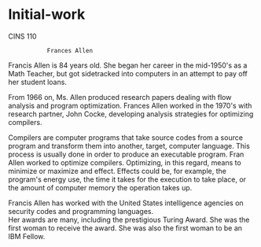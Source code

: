 # Initial-work
CINS 110
               
               Frances Allen



Francis Allen is 84 years old.  She began her career in the mid-1950's as a Math Teacher, but got sidetracked into computers in an attempt to pay off her student loans. 

 From 1966 on, Ms. Allen produced research papers dealing with flow analysis and program optimization.   Frances Allen worked in the 1970's with research partner, John Cocke, developing analysis strategies for optimizing compilers.
 
 Compilers are computer programs that take source codes from a source program and transform them into another, target, computer language. This process is usually done in order to produce an executable program.  Fran Allen worked to optimize compilers.  Optimizing, in this regard, means to minimize or maximize and effect.  Effects could be, for example, the program's energy use, the time it takes for the execution to take place, or the amount of computer memory the operation takes up.
 
 Francis Allen has worked with the United States intelligence agencies on security codes and programming languages.  
 Her awards are many, including the prestigious Turing Award.  She was the first woman to receive the award.  She was also the first woman to be an IBM Fellow.  

